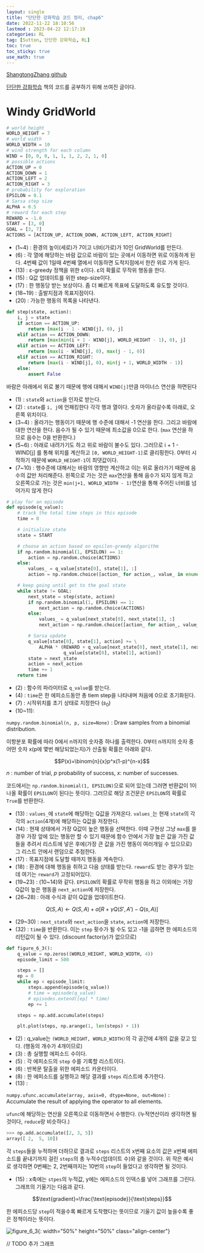 ```yaml
---
layout: single
title: "단단한 강화학습 코드 정리, chap6"
date: 2022-11-22 18:10:56
lastmod : 2023-04-22 12:17:19
categories: RL
tag: [Sutton, 단단한 강화학습, RL]
toc: true
toc_sticky: true
use_math: true
---
```


[ShangtongZhang github](https://github.com/ShangtongZhang/reinforcement-learning-an-introduction/tree/master/chapter06)

[단단한 강화학습](http://www.kyobobook.co.kr/product/detailViewKor.laf?ejkGb=KOR&mallGb=KOR&barcode=9791190665179&orderClick=LAG&Kc=) 책의 코드를 공부하기 위해 쓰여진 글이다.

# Windy GridWorld

```python
# world height
WORLD_HEIGHT = 7
# world width
WORLD_WIDTH = 10
# wind strength for each column
WIND = [0, 0, 0, 1, 1, 1, 2, 2, 1, 0]
# possible actions
ACTION_UP = 0
ACTION_DOWN = 1
ACTION_LEFT = 2
ACTION_RIGHT = 3
# probability for exploration
EPSILON = 0.1
# Sarsa step size
ALPHA = 0.5
# reward for each step
REWARD = -1.0
START = [3, 0]
GOAL = [3, 7]
ACTIONS = [ACTION_UP, ACTION_DOWN, ACTION_LEFT, ACTION_RIGHT]
```

* (1~4) : 환경의 높이(세로)가 7이고 너비(가로)가 10인 GridWorld를 만든다.
* (6) : 각 열에 해당하는 바람 값으로 바람이 있는 곳에서 이동하면 위로 이동하게 된다. 4번째 값이 1일때 4번째 열에서 이동하면 도착지점에서 한칸 위로 가게 된다.
* (13) : ε-greedy 정책을 위한 ε이다. ε의 확률로 무작위 행동을 한다.
* (15) : Q값 업데이트를 위한 step-size이다.
* (17) : 한 행동당 받는 보상이다. 좀 더 빠르게 목표에 도달하도록 유도할 것이다.
* (18~19) : 출발지점과 목표지점이다.
* (20) : 가능한 행동의 목록을 나타낸다.

```python
def step(state, action):
    i, j = state
    if action == ACTION_UP:
        return [max(i - 1 - WIND[j], 0), j]
    elif action == ACTION_DOWN:
        return [max(min(i + 1 - WIND[j], WORLD_HEIGHT - 1), 0), j]
    elif action == ACTION_LEFT:
        return [max(i - WIND[j], 0), max(j - 1, 0)]
    elif action == ACTION_RIGHT:
        return [max(i - WIND[j], 0), min(j + 1, WORLD_WIDTH - 1)]
    else:
        assert False
```
바람은 아래에서 위로 불기 때문에 행에 대해서 `WIND[j]`만큼 마이너스 연산을 하면된다

* (1) : `state`와 `action`을 인자로 받는다.
* (2) : `state`를 `i, j`에 언패킹한다 각각 행과 열이다. 숫자가 올라갈수록 아래로, 오른쪽 위치이다.
* (3~4) : 올라가는 행동이기 때문에 행 수준에 대해서 -1 연산을 한다. 그리고 바람에 대한 연산을 한다. 음수가 될 수 있기 때문에 최소값을 0으로 한다. (`max` 연산을 하므로 음수는 0을 반환한다.)
* (5~6) : 아래로 내려가기도 하고 위로 바람이 불수도 있다. 그러므로 i + 1 - WIND[j] 를 통해 위치를 계산하고 `[0, WORLD_HEIGHT-1]`로 클리핑한다. 0부터 시작하기 때문에 `WORLD_HEIGHT-1`이 최댓값이다.
* (7~10) : 행수준에 대해서는 바람의 영향만 계산하고 이는 위로 올라가기 때문에 음수의 값만 처리해준다. 왼쪽으로 가는 것은 `max`연산을 통해 음수가 되지 않게 하고 오른쪽으로 가는 것은 `min(j+1, WORLD_WIDTH - 1)`연산을 통해 주어진 너비를 넘어가지 않게 한다

```python
# play for an episode
def episode(q_value):
    # track the total time steps in this episode
    time = 0

    # initialize state
    state = START

    # choose an action based on epsilon-greedy algorithm
    if np.random.binomial(1, EPSILON) == 1:
        action = np.random.choice(ACTIONS)
    else:
        values_ = q_value[state[0], state[1], :]
        action = np.random.choice([action_ for action_, value_ in enumerate(values_) if value_ == np.max(values_)])

    # keep going until get to the goal state
    while state != GOAL:
        next_state = step(state, action)
        if np.random.binomial(1, EPSILON) == 1:
            next_action = np.random.choice(ACTIONS)
        else:
            values_ = q_value[next_state[0], next_state[1], :]
            next_action = np.random.choice([action_ for action_, value_ in enumerate(values_) if value_ == np.max(values_)])

        # Sarsa update
        q_value[state[0], state[1], action] += \
            ALPHA * (REWARD + q_value[next_state[0], next_state[1], next_action] -
                     q_value[state[0], state[1], action])
        state = next_state
        action = next_action
        time += 1
    return time
```
* (2) : 함수의 파라미터로 `q_value`를 받는다.
* (4) : `time`은 한 에피소드동안 총 tiem step을 나타내며 처음에 0으로 초기화된다.
* (7) : 시작위치를 초기 상태로 지정한다 ($s_0$)
* (10~11):

`numpy.random.binomial(n, p, size=None)` : Draw samples from a binomial distribution.

이항분포 확률에 따라 0에서 n까지의 숫자중 하나를 출력한다. 0부터 n까지의 숫자 중 어떤 숫자 x(p에 몇번 해당되었는지)가 산출될 확률은 아래와 같다.

$$P(x)=\binom{n}{x}p^x(1-p)^{n-x}$$

$n$ : number of trial, $p$ probability of success, $x$: number of successes.

코드에서는 `np.random.binomial(1, EPSILON)`으로 되어 있는데 그러면 반환값이 1이 나올 확률이 `EPSILON`이 된다는 뜻이다. 그러므로 해당 조건문은 `EPSILON`의 확률로 `True`를 반환한다.

* (13) : `values_`에 `state`에 해당하는 Q값을 가져온다. `values_`는 현재 `state`의 각각의 `action`(4개)에 해당하는 Q값을 저장한다.
* (14) : 현재 상태에서 가장 Q값이 높은 행동을 선택한다. 이때 구현상 그냥 `max`를 쓸 경우 가장 앞에 있는 행동만 할 수 있기 때문에 함수 안에서 가장 높은 값을 가진 값들을 추려서 리스트에 넣은 후에(가장 큰 값을 가진 행동이 여러개일 수 있으므로) 그 리스트 안에서 랜덤으로 추첨한다.
* (17) : 목표지점에 도달할 때까지 행동을 계속한다.
* (18) : 환경에 대해 행동을 취하고 다음 상태를 받는다. `reward`도 받는 경우가 있는데 여기는 `reward`가 고정되어있다.
* (19~23) : (10~14)와 같다. `EPSILON`의 확률로 무작위 행동을 하고 이외에는 가장 Q값이 높은 행동을 `next_action`에 저장한다.
* (26~28) : 아래 수식과 같이 Q값을 업데이트한다.

$$ Q(S,A) \leftarrow Q(S,A)+\alpha \left [ R+\gamma Q(S',A')-Q(s,A)\right ]$$

* (29~30) : `next_state`와 `next_action`을 `state`, `action`에 저장한다.
* (32) : `time`을 반환한다. 이는 `step` 횟수가 될 수도 있고 -1을 곱하면 한 에피소드의 리턴값이 될 수 있다. (discount factor($\gamma$)가 없으므로)

```python
def figure_6_3():
    q_value = np.zeros((WORLD_HEIGHT, WORLD_WIDTH, 4))
    episode_limit = 500

    steps = []
    ep = 0
    while ep < episode_limit:
        steps.append(episode(q_value))
        # time = episode(q_value)
        # episodes.extend([ep] * time)
        ep += 1

    steps = np.add.accumulate(steps)

    plt.plot(steps, np.arange(1, len(steps) + 1))
```

* (2) : q_value는 `(WORLD_HEIGHT, WORLD_WIDTH)`의 각 공간에 4개의 값을 갖고 있다. (행동의 개수가 4개이므로)
* (3) : 총 실행할 에피소드 수이다.
* (5) : 각 에피소드의 `step` 수를 기록할 리스트이다.
* (6) : 반복문 탈출을 위한 에피소드 카운터이다.
* (8) : 한 에피소드를 실행하고 해당 결과를 `steps` 리스트에 추가한다.
* (13) :

`numpy.ufunc.accumulate(array, axis=0, dtype=None, out=None)` : Accumulate the result of applying the operator to all elements.

`ufunc`에 해당하는 연산을 오른쪽으로 이동하면서 수행한다. (누적연산이라 생각하면 될 것이다, `reduce`랑 비슷하다.)

```python
>>> np.add.accumulate([2, 3, 5])
array([ 2,  5, 10])
```

각 `steps`들을 누적하며 더하므로 결과로 `steps` 리스트의 x번째 요소의 값은 x번째 에피소드를 끝내기까지 걸린 `steps`의 총 누적수(업데이트 수)와 같을 것이다. 위 작은 예시로 생각하면 0번째는 2, 2번째까지는 10번의 `step`이 들었다고 생각하면 될 것이다.

* (15) : x축에는 `stpes`의 누적값, y에는 에피소드의 인덱스를 넣어 그래프를 그린다. 그래프의 기울기는 다음과 같다.

$$\text{gradient}=\frac{\text{episode}}{\text{steps}}$$

한 에피소드당 `step`이 적을수록 빠르게 도착했다는 뜻이므로 기울기 값이 높을수록 좋은 정책이라는 뜻이다.

![figure_6_3](../../assets/images/rl/figure_6_3.png){: width="50%" height="50%" class="align-center"}

// TODO 추가 그래프
